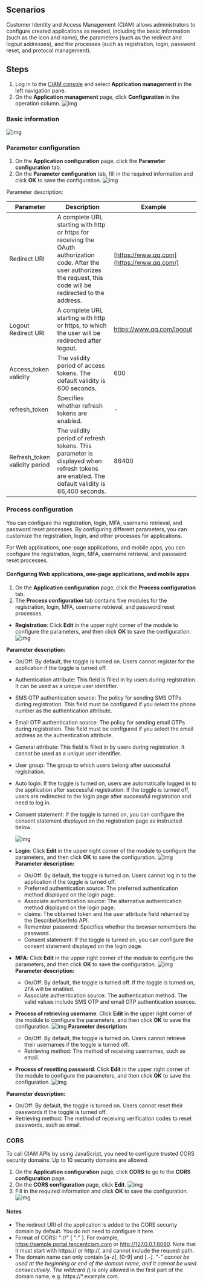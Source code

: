 ## Scenarios
Customer Identity and Access Management (CIAM) allows administrators to configure created applications as needed, including the basic information (such as the icon and name), the parameters (such as the redirect and logout addresses), and the processes (such as registration, login, password reset, and protocol management).

## Steps
1. Log in to the [CIAM console](https://console.tencentcloud.com/ciam) and select **Application management** in the left navigation pane.
2. On the **Application management** page, click **Configuration** in the operation column.
![img](https://qcloudimg.tencent-cloud.cn/raw/f62642ab3f8f7daee9f1fb96f4e64f95.png)

### Basic information
![img](https://qcloudimg.tencent-cloud.cn/raw/e59c8e64dc4077735087dbb24ccc54dc.png)

### Parameter configuration
1. On the **Application configuration** page, click the **Parameter configuration** tab.
2. On the **Parameter configuration** tab, fill in the required information and click **OK** to save the configuration.
![img](https://qcloudimg.tencent-cloud.cn/raw/a63735cbd86086674c779b1a10948c1b.png)

Parameter description:

| Parameter                 | Description                                                         | Example                                    |
| -------------------- | ------------------------------------------------------------ | ----------------------------------------- |
| Redirect URI        | A complete URL starting with http or https for receiving the OAuth authorization code. After the user authorizes the request, this code will be redirected to the address. | [https://www.qq.com](https://www.qq.com/) |
| Logout Redirect URI | A complete URL starting with http or https, to which the user will be redirected after logout. | https://www.qq.com/logout                 |
| Access_token validity | The validity period of access tokens. The default validity is 600 seconds.                               | 600                                       |
| refresh_token         | Specifies whether refresh tokens are enabled.                                       | -                                         |
| Refresh_token validity period | The validity period of refresh tokens. This parameter is displayed when refresh tokens are enabled. The default validity is 86,400 seconds. | 86400                                     |


### Process configuration
You can configure the registration, login, MFA, username retrieval, and password reset processes. By configuring different parameters, you can customize the registration, login, and other processes for applications.

For Web applications, one-page applications, and mobile apps, you can configure the registration, login, MFA, username retrieval, and password reset processes.

#### Configuring Web applications, one-page applications, and mobile apps
1. On the **Application configuration** page, click the **Process configuration** tab.
2. The **Process configuration** tab contains five modules for the registration, login, MFA, username retrieval, and password reset processes.
 - **Registration**: Click **Edit** in the upper right corner of the module to configure the parameters, and then click **OK** to save the configuration.
 ![img](https://qcloudimg.tencent-cloud.cn/raw/065bed07c86f39ec36f01089c5a8797c.png)

 **Parameter description:**
   - On/Off: By default, the toggle is turned on. Users cannot register for the application if the toggle is turned off.
    
   - Authentication attribute: This field is filled in by users during registration. It can be used as a unique user identifier.
    
   - SMS OTP authentication source: The policy for sending SMS OTPs during registration. This field must be configured if you select the phone number as the authentication attribute.
    
   - Email OTP authentication source: The policy for sending email OTPs during registration. This field must be configured if you select the email address as the authentication attribute.
    
   - General attribute: This field is filled in by users during registration. It cannot be used as a unique user identifier.
    
   - User group: The group to which users belong after successful registration.
    
   - Auto login: If the toggle is turned on, users are automatically logged in to the application after successful registration. If the toggle is turned off, users are redirected to the login page after successful registration and need to log in.
    
   - Consent statement: If the toggle is turned on, you can configure the consent statement displayed on the registration page as instructed below.
     
      ![img](https://qcloudimg.tencent-cloud.cn/raw/07c36b6b77876cd8b7dfe66a33ccf9e6.png)

 - **Login**: Click **Edit** in the upper right corner of the module to configure the parameters, and then click **OK** to save the configuration.
   ![img](https://qcloudimg.tencent-cloud.cn/raw/70c557c7ff753110251c74f27e1a0bb8.png)
   **Parameter description:**
   
   - On/Off: By default, the toggle is turned on. Users cannot log in to the application if the toggle is turned off.
   - Preferred authentication source: The preferred authentication method displayed on the login page.
   - Associate authentication source: The alternative authentication method displayed on the login page.
   - claims: The obtained token and the user attribute field returned by the DescribeUserInfo API.
   - Remember password: Specifies whether the browser remembers the password.
   - Consent statement: If the toggle is turned on, you can configure the consent statement displayed on the login page.
   
 - **MFA**: Click **Edit** in the upper right corner of the module to configure the parameters, and then click **OK** to save the configuration.
   ![img](https://qcloudimg.tencent-cloud.cn/raw/406d568e4bb00ca61bc8e7d6ee75fb5d.png)
**Parameter description:**
   
   - On/Off: By default, the toggle is turned off. If the toggle is turned on, 2FA will be enabled.
   - Associate authentication source: The authentication method. The valid values include SMS OTP and email OTP authentication sources.
   
 - **Process of retrieving username**: Click **Edit** in the upper right corner of the module to configure the parameters, and then click **OK** to save the configuration.
   ![img](https://qcloudimg.tencent-cloud.cn/raw/d7ec0398ce185af23d034c3c39f449a8.png)
**Parameter description:**
   
   - On/Off: By default, the toggle is turned on. Users cannot retrieve their usernames if the toggle is turned off.
   - Retrieving method: The method of receiving usernames, such as email.
   
 - **Process of resetting password**: Click **Edit** in the upper right corner of the module to configure the parameters, and then click **OK** to save the configuration.
   ![img](https://qcloudimg.tencent-cloud.cn/raw/4f995aab8e8fa8278b7f411df15c5bd3.png)

 **Parameter description:**

   - On/Off: By default, the toggle is turned on. Users cannot reset their passwords if the toggle is turned off.
   - Retrieving method: The method of receiving verification codes to reset passwords, such as email.

### CORS
To call CIAM APIs by using JavaScript, you need to configure trusted CORS security domains. Up to 10 security domains are allowed.
1. On the **Application configuration** page, click **CORS** to go to the **CORS configuration** page.
2. On the **CORS configuration** page, click **Edit**.
![img](https://qcloudimg.tencent-cloud.cn/raw/8867afd3c9121938488b9e7613af4f09.png)
3. Fill in the required information and click **OK** to save the configuration.
![img](https://qcloudimg.tencent-cloud.cn/raw/710a263544c07ee2cbe3ecdc59735227.png)


#### Notes
- The redirect URI of the application is added to the CORS security domain by default. You do not need to configure it here.
- Format of CORS: <protocol> "://" <domain or IP> [ ":" <port> ]. For example, https://sample.portal.tencentciam.com or http://127.0.0.1:8080. Note that it must start with https:// or http://, and cannot include the request path.
- The domain name can only contain [a-z], [0-9] and [.*-]. "-" cannot be used at the beginning or end of the domain name, and it cannot be used consecutively. The wildcard (*) is only allowed in the first part of the domain name, e.g. https://*.example.com.